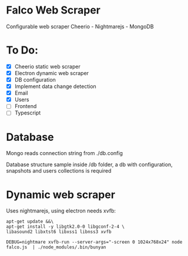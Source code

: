 # Falco Web Scraper

Configurable web scraper
Cheerio - Nightmarejs - MongoDB

# To Do:

- [X] Cheerio static web scraper
- [X] Electron dynamic web scraper
- [X] DB configuration
- [X] Implement data change detection
- [X] Email
- [X] Users
- [ ] Frontend
- [ ] Typescript
 
 # Database
 Mongo reads connection string from ./db.config
 
 Database structure sample inside /db folder, a db with configuration, snapshots and users collections is required

 # Dynamic web scraper

 Uses nightmarejs, using electron needs xvfb:

 ``` 
 apt-get update &&\
 apt-get install -y libgtk2.0-0 libgconf-2-4 \
 libasound2 libxtst6 libxss1 libnss3 xvfb

 DEBUG=nightmare xvfb-run --server-args="-screen 0 1024x768x24" node falco.js  | ./node_modules/.bin/bunyan
 ```

